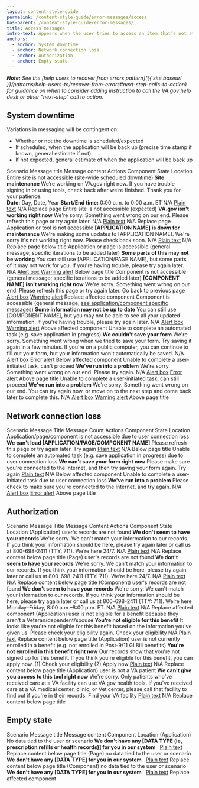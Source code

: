 ```yaml
---
layout: content-style-guide
permalink: /content-style-guide/error-messages/access
has-parent: /content-style-guide/error-messages/
title: Access messages
intro-text: Appears when the user tries to access an item that’s not available to them. It may be because the record has been deleted, the user doesn’t have access, etc.
anchors:
  - anchor: System downtime
  - anchor: Network connection loss
  - anchor: Authorization
  - anchor: Empty state
---
```


***Note:** See the [help users to recover from errors pattern]({{ site.baseurl }}/patterns/help-users-to/recover-from-errors#next-step-calls-to-action) for guidance on when to consider adding instruction to call the VA.gov help desk or other "next-step" call to action.*

## System downtime

Variations in messaging will be contingent on:

- Whether or not the downtime is scheduled/expected
- If scheduled, when the application will be back up (precise time stamp if known, general estimate if not)
- If not expected, general estimate of when the application will be back up

<va-table>
  <va-table-row>
    <span>Scenario</span>
    <span>Message title</span>
    <span>Message content</span>
    <span>Actions</span>
    <span>Component</span>
    <span>State</span>
    <span>Location</span>
  </va-table-row>
  <va-table-row>
    <span>Entire site is not accessible (site-wide scheduled downtime)</span>
    <span><b>Site maintenance</b></span>
    <span>We’re working on VA.gov right now. If you have trouble signing in or using tools, check back after we’re finished. Thank you for your patience.<br/><b>Date:</b> Day, Date, Year <b>Start/End time:</b> 0:00 a.m. to 0:00 a.m. ET</span>
    <span>N/A</span>
    <span><a href="{{ site.baseurl }}/foundation/typography">Plain text</a></span>
    <span>N/A</span>
    <span>Replace page</span>
  </va-table-row>
  <va-table-row>
    <span>Entire site is not accessible (expected)</span>
    <span><b>VA.gov isn't working right now</b></span>
    <span>We're sorry. Something went wrong on our end. Please refresh this page or try again later.</span>
    <span>N/A</span>
    <span><a href="{{ site.baseurl }}/foundation/typography">Plain text</a></span>
    <span>N/A</span>
    <span>Replace page</span>
  </va-table-row>
  <va-table-row>
    <span>Application or tool is not accessible</span>
    <span><b>[APPLICATION NAME] is down for maintenance</b></span>
    <span>We're making some updates to [APPLICATION NAME]. We're sorry it's not working right now. Please check back soon.</span>
    <span>N/A</span>
    <span><a href="{{ site.baseurl }}/foundation/typography">Plain text</a></span>
    <span>N/A</span>
    <span>Replace page below title</span>
  </va-table-row>
  <va-table-row>
    <span>Application or page is accessible (general message; specific iterations to be added later)</span>
    <span><b>Some parts of this may not be working</b></span>
    <span>You can still use [APPLICATION/PAGE NAME], but some parts of it may not work for you. If you're having trouble, please try again later.</span>
    <span>N/A</span>
    <span><a href="{{ site.baseurl }}/components/alert">Alert box</a></span>
    <span><a href="{{ site.baseurl }}/components/alert#warning-alert">Warning alert</a></span>
    <span>Below page title</span>
  </va-table-row>
  <va-table-row>
    <span>Component is not accessible (general message; specific iterations to be added later)</span>
    <span><b>[COMPONENT NAME] isn't working right now</b></span>
    <span>We're sorry. Something went wrong on our end. Please refresh this page or try again later.</span>
    <span>Go back to previous page</span>
    <span><a href="{{ site.baseurl }}/components/alert">Alert box</a></span>
    <span><a href="{{ site.baseurl }}/components/alert#warning-alert">Warning alert</a></span>
    <span>Replace affected component</span>
  </va-table-row>
  <va-table-row>
    <span>Component is accessible (general message; <a href="https://github.com/department-of-veterans-affairs/va.gov-team/blob/master/platform/design/design-system/guidelines/error-handling/Access%20Messaging.md">see application/component specific messages</a>)</span>
    <span><b>Some information may not be up to date</b></span>
    <span>You can still use [COMPONENT NAME], but you may not be able to see all your updated information. If you're having trouble, please try again later.</span>
    <span>N/A</span>
    <span><a href="{{ site.baseurl }}/components/alert">Alert box</a></span>
    <span><a href="{{ site.baseurl }}/components/alert#warning-alert">Warning alert</a></span>
    <span>Above affected component</span>
  </va-table-row>
  <va-table-row>
    <span>Unable to complete an automated task (e.g. save application in progress)</span>
    <span><b>We couldn't save your form</b></span>
    <span>We're sorry. Something went wrong when we tried to save your form. Try saving it again in a few minutes. If you're on a public computer, you can continue to fill out your form, but your information won't automatically be saved.</span>
    <span>N/A</span>
    <span><a href="{{ site.baseurl }}/components/alert">Alert box</a></span>
    <span><a href="{{ site.baseurl }}/components/alert#error-alert">Error alert</a></span>
    <span>Below affected component</span>
  </va-table-row>
  <va-table-row>
    <span>Unable to complete a user-initiated task, can't proceed</span>
    <span><b>We've run into a problem</b></span>
    <span>We're sorry. Something went wrong on our end. Please try again.</span>
    <span>N/A</span>
    <span><a href="{{ site.baseurl }}/components/alert">Alert box</a></span>
    <span><a href="{{ site.baseurl }}/components/alert#error-alert">Error alert</a></span>
    <span>Above page title</span>
  </va-table-row>
  <va-table-row>
    <span>Unable to complete a user-initiated task, can still proceed</span>
    <span><b>We've run into a problem</b></span>
    <span>We're sorry. Something went wrong on our end. You can try again now, or move on to the next step and come back later to complete this.</span>
    <span>N/A</span>
    <span><a href="{{ site.baseurl }}/components/alert">Alert box</a></span>
    <span><a href="{{ site.baseurl }}/components/alert#warning-alert">Warning alert</a></span>
    <span>Above page title</span>
  </va-table-row>
</va-table>


## Network connection loss

<va-table>
  <va-table-row>
    <span>Scenario</span>
    <span>Message Title</span>
    <span>Message Count</span>
    <span>Actions</span>
    <span>Component</span>
    <span>State</span>
    <span>Location</span>
  </va-table-row>
  <va-table-row>
    <span>Application/page/component is not accessible due to user connection loss</span>
    <span><b>We can't load [APPLICATION/PAGE/COMPONENT NAME]</b></span>
    <span>Please refresh this page or try again later.</span>
    <span>Try again</span>
    <span><a href="{{ site.baseurl }}/foundation/typography">Plain text</a></span>
    <span>N/A</span>
    <span>Below page title</span>
  </va-table-row>
  <va-table-row>
    <span>Unable to complete an automated task (e.g. save application in progress) due to user connection loss</span>
    <span><b>We can't save your form right now</b></span>
    <span>Please make sure you're connected to the Internet, and then try saving your form again.</span>
    <span>Try again</span>
    <span><a href="{{ site.baseurl }}/foundation/typography">Plain text</a></span>
    <span>N/A</span>
    <span>Below affected component</span>
  </va-table-row>
  <va-table-row>
    <span>Unable to complete a user-initiated task due to user connection loss</span>
    <span><b>We've run into a problem</b></span>
    <span>Please check to make sure you're connected to the Internet, and try again.</span>
    <span>N/A</span>
    <span><a href="{{ site.baseurl }}/components/alert">Alert box</a></span>
    <span><a href="{{ site.baseurl }}/components/alert#error-alert">Error alert</a></span>
    <span>Above page title</span>
  </va-table-row>

</va-table>

## Authorization

<va-table>
  <va-table-row>
    <span>Scenario</span>
    <span>Message Title</span>
    <span>Message Content</span>
    <span>Actions</span>
    <span>Component</span>
    <span>State</span>
    <span>Location</span>
  </va-table-row>
  <va-table-row>
    <span>(Application) user's records are not found</span>
    <span><b>We don't seem to have your records</b></span>
    <span>We're sorry. We can't match your information to our records. If you think your information should be here, please try again later or call us at 800-698-2411 (TTY: 711). We’re here 24/7.</span>
    <span>N/A</span>
    <span><a href="{{ site.baseurl }}/foundation/typography">Plain text</a></span>
    <span>N/A</span>
    <span>Replace content below page title</span>
  </va-table-row>
  <va-table-row>
    <span>(Page) user's records are not found</span>
    <span><b>We don't seem to have your records</b></span>
    <span>We're sorry. We can't match your information to our records. If you think your information should be here, please try again later or call us at 800-698-2411 (TTY: 711). We’re here 24/7.</span>
    <span>N/A</span>
    <span><a href="{{ site.baseurl }}/foundation/typography">Plain text</a></span>
    <span>N/A</span>
    <span>Replace content below page title</span>
  </va-table-row>
  <va-table-row>
    <span>(Component) user's records are not found</span>
    <span><b>We don't seem to have your records</b></span>
    <span>We're sorry. We can't match your information to our records. If you think your information should be here, please try again later or call us at 800-698-2411 (TTY: 711). We’re here Monday–Friday, 8:00 a.m.–8:00 p.m. ET.</span>
    <span>N/A</span>
    <span><a href="{{ site.baseurl }}/foundation/typography">Plain text</a></span>
    <span>N/A</span>
    <span>Replace affected component</span>
  </va-table-row>
  <va-table-row>
    <span>(Application) user is not eligible for a benefit because they aren't a Veteran/dependent/spouse</span>
    <span><b>You're not eligible for this benefit</b></span>
    <span>It looks like you're not eligible for this benefit based on the information you've given us. Please check your eligibility again.</span>
    <span>Check your eligibility</span>
    <span>N/A</span>
    <span><a href="{{ site.baseurl }}/foundation/typography">Plain text</a></span>
    <span>Replace content below page title</span>
  </va-table-row>
  <va-table-row>
    <span>(Application) user is not currently enrolled in a benefit (e.g. not enrolled in Post-9/11 GI Bill benefits)</span>
    <span><b>You're not enrolled in this benefit right now</b></span>
    <span>Our records show that you're not signed up for this benefit. If you think you're eligible for this benefit, you can apply now.</span>
    <span>(1) Check your eligibility (2) Apply now</span>
    <span><a href="{{ site.baseurl }}/foundation/typography">Plain text</a></span>
    <span>N/A</span>
    <span>Replace content below page title</span>
  </va-table-row>
  <va-table-row>
    <span>(Application) user is not a VA patient</span>
    <span><b>We can't give you access to this tool right now</b></span>
    <span>We're sorry. Only patients who've received care at a VA facility can use VA.gov health tools. If you've received care at a VA medical center, clinic, or Vet center, please call that facility to find out if you're in their records.</span>
    <span>Find your VA facility</span>
    <span><a href="{{ site.baseurl }}/foundation/typography">Plain text</a></span>
    <span>N/A</span>
    <span>Replace content below page title</span>
  </va-table-row>
</va-table>

## Empty state

<va-table>
  <va-table-row>
    <span>Scenario</span>
    <span>Message title</span>
    <span>Message content</span>
    <span>Component</span>
    <span>Location</span>
  </va-table-row>
  <va-table-row>
    <span>(Application) No data tied to the user or scenario</span>
    <span><b>We don't have any [DATA TYPE (ie, prescription refills or health records)] for you in our system</b></span>
    <span>&nbsp;</span>
    <span><a href="{{ site.baseurl }}/foundation/typography">Plain text</a></span>
    <span>Replace content below page title</span>
  </va-table-row>
  <va-table-row>
    <span>(Page) no data tied to the user or scenario</span>
    <span><b>We don't have any [DATA TYPE] for you in our system</b></span>
    <span>&nbsp;</span>
    <span><a href="{{ site.baseurl }}/foundation/typography">Plain text</a></span>
    <span>Replace content below page title</span>
  </va-table-row>
  <va-table-row>
    <span>(Component) no data tied to the user or scenario</span>
    <span><b>We don't have any [DATA TYPE] for you in our system</b></span>
    <span>&nbsp;</span>
    <span><a href="{{ site.baseurl }}/foundation/typography">Plain text</a></span>
    <span>Replace affected component</span>
  </va-table-row>

</va-table>